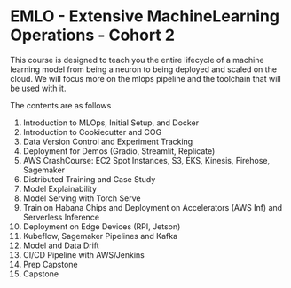 # EMLO - Extensive MachineLearning Operations - Cohort 2

This course is designed to teach you the entire lifecycle of a machine learning model from being a neuron to being deployed and scaled on the cloud. We will focus more on the mlops pipeline and the toolchain that will be used with it.

The contents are as follows

01. Introduction to MLOps, Initial Setup, and Docker
02. Introduction to Cookiecutter and COG
03. Data Version Control and Experiment Tracking
04. Deployment for Demos (Gradio, Streamlit, Replicate)
05. AWS CrashCourse: EC2 Spot Instances, S3, EKS, Kinesis, Firehose, Sagemaker
06. Distributed Training and Case Study
07. Model Explainability
08. Model Serving with Torch Serve
09. Train on Habana Chips and Deployment on Accelerators (AWS Inf) and Serverless Inference
10. Deployment on Edge Devices (RPI, Jetson)
11. Kubeflow, Sagemaker Pipelines and Kafka
12. Model and Data Drift
13. CI/CD Pipeline with AWS/Jenkins
14. Prep Capstone
15. Capstone
